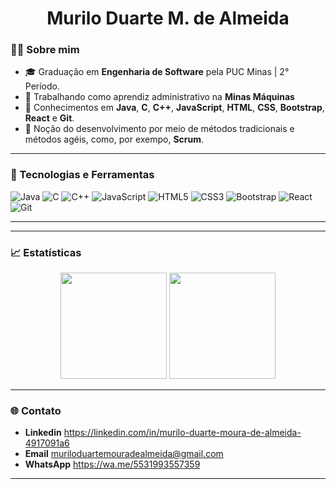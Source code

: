 <h1 align="center">Murilo Duarte M. de Almeida</h1>

### 👨‍💻 Sobre mim

- 🎓 Graduação em **Engenharia de Software** pela PUC Minas | 2° Período.
- 💼 Trabalhando como aprendiz administrativo na <b>Minas Máquinas</b>
- 🔧 Conhecimentos em **Java**, **C**, **C++**, **JavaScript**, **HTML**, **CSS**, **Bootstrap**, **React** e **Git**.
- 🧠 Noção do desenvolvimento por meio de métodos tradicionais e métodos agéis, como, por exempo, **Scrum**.

---

### 🚀 Tecnologias e Ferramentas

![Java](https://img.shields.io/badge/Java-ED8B00?style=for-the-badge&logo=java&logoColor=white)
![C](https://img.shields.io/badge/C-00599C?style=for-the-badge&logo=c&logoColor=white)
![C++](https://img.shields.io/badge/C++-00599C?style=for-the-badge&logo=c%2B%2B&logoColor=white)
![JavaScript](https://img.shields.io/badge/JavaScript-F7DF1E?style=for-the-badge&logo=javascript&logoColor=black)
![HTML5](https://img.shields.io/badge/HTML5-E34F26?style=for-the-badge&logo=html5&logoColor=white)
![CSS3](https://img.shields.io/badge/CSS3-1572B6?style=for-the-badge&logo=css3&logoColor=white)
![Bootstrap](https://img.shields.io/badge/Bootstrap-563D7C?style=for-the-badge&logo=bootstrap&logoColor=white)
![React](https://img.shields.io/badge/React-20232A?style=for-the-badge&logo=react&logoColor=61DAFB)
![Git](https://img.shields.io/badge/Git-F05032?style=for-the-badge&logo=git&logoColor=white)

---

---

### 📈 Estatísticas

<div align="center">
  <img height="170em" src="https://github-readme-stats.vercel.app/api?username=zayan44&show_icons=true&theme=tokyonight" />
  <img height="170em" src="https://github-readme-stats.vercel.app/api/top-langs/?username=zayan44&layout=compact&theme=tokyonight" />
</div>

---

### 🌐 Contato

- **Linkedin** https://linkedin.com/in/murilo-duarte-moura-de-almeida-4917091a6
- **Email** muriloduartemouradealmeida@gmail.com
- **WhatsApp** https://wa.me/5531993557359

---

